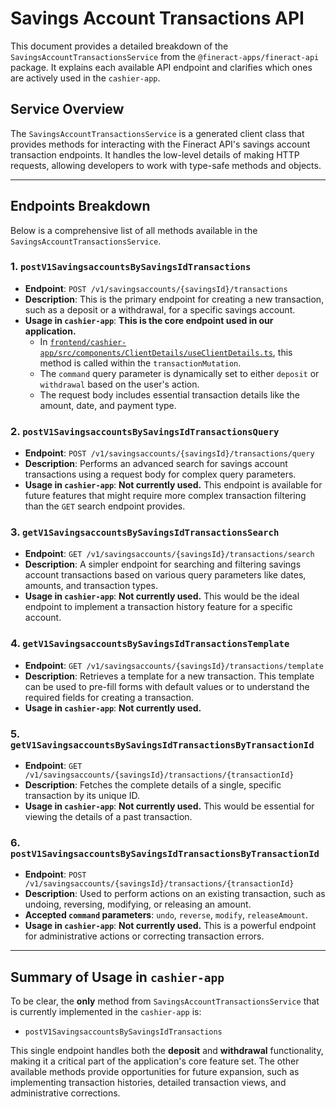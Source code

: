 # Savings Account Transactions API

This document provides a detailed breakdown of the `SavingsAccountTransactionsService` from the `@fineract-apps/fineract-api` package. It explains each available API endpoint and clarifies which ones are actively used in the `cashier-app`.

## Service Overview

The `SavingsAccountTransactionsService` is a generated client class that provides methods for interacting with the Fineract API's savings account transaction endpoints. It handles the low-level details of making HTTP requests, allowing developers to work with type-safe methods and objects.

---

## Endpoints Breakdown

Below is a comprehensive list of all methods available in the `SavingsAccountTransactionsService`.

### 1. `postV1SavingsaccountsBySavingsIdTransactions`

-   **Endpoint**: `POST /v1/savingsaccounts/{savingsId}/transactions`
-   **Description**: This is the primary endpoint for creating a new transaction, such as a deposit or a withdrawal, for a specific savings account.
-   **Usage in `cashier-app`**: **This is the core endpoint used in our application.**
    -   In [`frontend/cashier-app/src/components/ClientDetails/useClientDetails.ts`](frontend/cashier-app/src/components/ClientDetails/useClientDetails.ts:14), this method is called within the `transactionMutation`.
    -   The `command` query parameter is dynamically set to either `deposit` or `withdrawal` based on the user's action.
    -   The request body includes essential transaction details like the amount, date, and payment type.

### 2. `postV1SavingsaccountsBySavingsIdTransactionsQuery`

-   **Endpoint**: `POST /v1/savingsaccounts/{savingsId}/transactions/query`
-   **Description**: Performs an advanced search for savings account transactions using a request body for complex query parameters.
-   **Usage in `cashier-app`**: **Not currently used.** This endpoint is available for future features that might require more complex transaction filtering than the `GET` search endpoint provides.

### 3. `getV1SavingsaccountsBySavingsIdTransactionsSearch`

-   **Endpoint**: `GET /v1/savingsaccounts/{savingsId}/transactions/search`
-   **Description**: A simpler endpoint for searching and filtering savings account transactions based on various query parameters like dates, amounts, and transaction types.
-   **Usage in `cashier-app`**: **Not currently used.** This would be the ideal endpoint to implement a transaction history feature for a specific account.

### 4. `getV1SavingsaccountsBySavingsIdTransactionsTemplate`

-   **Endpoint**: `GET /v1/savingsaccounts/{savingsId}/transactions/template`
-   **Description**: Retrieves a template for a new transaction. This template can be used to pre-fill forms with default values or to understand the required fields for creating a transaction.
-   **Usage in `cashier-app`**: **Not currently used.**

### 5. `getV1SavingsaccountsBySavingsIdTransactionsByTransactionId`

-   **Endpoint**: `GET /v1/savingsaccounts/{savingsId}/transactions/{transactionId}`
-   **Description**: Fetches the complete details of a single, specific transaction by its unique ID.
-   **Usage in `cashier-app`**: **Not currently used.** This would be essential for viewing the details of a past transaction.

### 6. `postV1SavingsaccountsBySavingsIdTransactionsByTransactionId`

-   **Endpoint**: `POST /v1/savingsaccounts/{savingsId}/transactions/{transactionId}`
-   **Description**: Used to perform actions on an existing transaction, such as undoing, reversing, modifying, or releasing an amount.
-   **Accepted `command` parameters**: `undo`, `reverse`, `modify`, `releaseAmount`.
-   **Usage in `cashier-app`**: **Not currently used.** This is a powerful endpoint for administrative actions or correcting transaction errors.

---

## Summary of Usage in `cashier-app`

To be clear, the **only** method from `SavingsAccountTransactionsService` that is currently implemented in the `cashier-app` is:

-   `postV1SavingsaccountsBySavingsIdTransactions`

This single endpoint handles both the **deposit** and **withdrawal** functionality, making it a critical part of the application's core feature set. The other available methods provide opportunities for future expansion, such as implementing transaction histories, detailed transaction views, and administrative corrections.